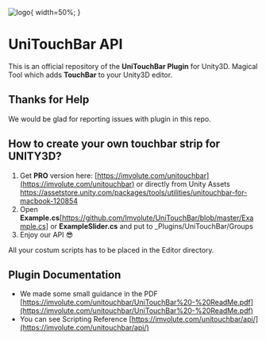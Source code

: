 ![logo](https://imvolute.com/unitouchbar/img/logo.png){ width=50%; }
# UniTouchBar API

This is an official repository of the **UniTouchBar Plugin** for Unity3D.
Magical Tool which adds **TouchBar** to your Unity3D editor.




## Thanks for Help
We would be glad for reporting issues with plugin in this repo.

## How to create your own touchbar strip for UNITY3D?
1. Get **PRO** version here: [https://imvolute.com/unitouchbar](https://imvolute.com/unitouchbar) or directly from Unity Assets https://assetstore.unity.com/packages/tools/utilities/unitouchbar-for-macbook-120854
2. Open **Example.cs**[https://github.com/Imvolute/UniTouchBar/blob/master/Example.cs] or **ExampleSlider.cs** and put to _Plugins/UniTouchBar/Groups
3. Enjoy our API 😎

All your costum scripts has to be placed in the Editor directory.
## Plugin Documentation
* We made some small guidance in the PDF [https://imvolute.com/unitouchbar/UniTouchBar%20-%20ReadMe.pdf](https://imvolute.com/unitouchbar/UniTouchBar%20-%20ReadMe.pdf)
* You can see Scripting Reference [https://imvolute.com/unitouchbar/api/](https://imvolute.com/unitouchbar/api/)
